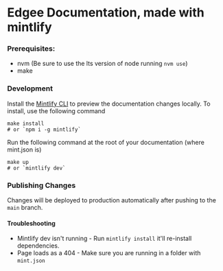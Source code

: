 # Edgee Documentation, made with mintlify

### Prerequisites:
- nvm (Be sure to use the lts version of node running `nvm use`)
- make

### Development

Install the [Mintlify CLI](https://www.npmjs.com/package/mintlify) to preview the documentation changes locally. To install, use the following command

```
make install
# or `npm i -g mintlify`
```

Run the following command at the root of your documentation (where mint.json is)

```
make up
# or `mintlify dev`
```

### Publishing Changes

Changes will be deployed to production automatically after pushing to the `main` branch.

#### Troubleshooting

- Mintlify dev isn't running - Run `mintlify install` it'll re-install dependencies.
- Page loads as a 404 - Make sure you are running in a folder with `mint.json`
